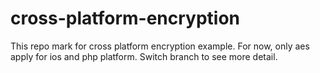 # cross-platform-encryption
This repo mark for cross platform encryption example. For now, only aes apply for ios and php platform. Switch branch to see more detail.
